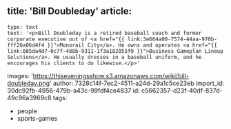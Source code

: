 title: 'Bill Doubleday'
article:
  -
    type: text
    text: '<p>Bill Doubleday is a retired baseball coach and former corporate executive out of <a href="{{ link:3e664a00-7574-44aa-970b-fff26a06d4f4 }}">Monorail City</a>. He owns and operates <a href="{{ link:885da4d7-0c7f-488b-9311-1f3a182055f9 }}">Business Gameplan Lineup Solutions</a>. He usually dresses in a baseball uniform, and he encourages his clients to do likewise.</p>'
images: 'https://thiseveningsshow.s3.amazonaws.com/wiki/bill-doubleday.png'
author: 7328c14f-7ec2-4511-a24d-29a1c5ce23eb
import_id: 30dc92fb-4956-479b-a43c-99fdf4ce4837
id: c5662357-d23f-40df-837d-49c96a3969c8
tags:
  - people
  - sports-games
